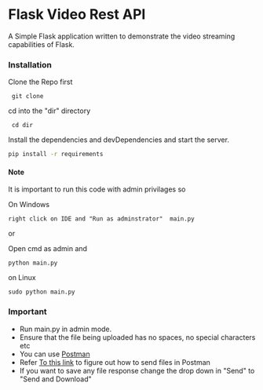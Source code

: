 # Flask Video Rest API



A Simple Flask application written to demonstrate the video streaming capabilities of Flask.

### Installation

Clone the Repo first 
```
 git clone 
```
cd into the "dir" directory
```
 cd dir
```

Install the dependencies and devDependencies and start the server.

```sh
pip install -r requirements
```

#### Note
 It is important to run this code with admin privilages so
 
 On Windows 
 ```
 right click on IDE and "Run as adminstrator"  main.py
 ```
 or
 
 Open cmd as admin and 
 ```
 python main.py
 ```
 
 on Linux
 
 ```
 sudo python main.py
 ```

### Important

- Run main.py in admin mode.
- Ensure that the file being uploaded has no spaces, no special characters etc
- You can use [Postman](https://www.postman.com/)
- Refer [To this link]() to figure out how to send files in Postman
- If you want to save any file response change the drop down in "Send" to "Send and Download"

